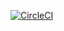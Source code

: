 [![CircleCI](https://dl.circleci.com/status-badge/img/gh/akshay-js/azure-aks/tree/main.svg?style=svg)](https://dl.circleci.com/status-badge/redirect/gh/akshay-js/azure-aks/tree/main)
